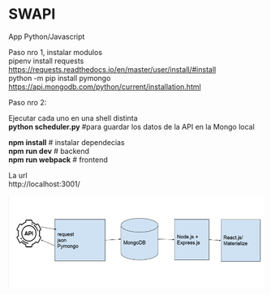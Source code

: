 # SWAPI
App Python/Javascript

Paso nro 1, instalar modulos <br />
pipenv install requests         https://requests.readthedocs.io/en/master/user/install/#install <br />
python -m pip install pymongo   https://api.mongodb.com/python/current/installation.html <br />

Paso nro 2: <br />

Ejecutar cada uno en una shell distinta <br />
<b>python scheduler.py </b>  #para guardar los datos de la API en la Mongo local <br />

<b>npm install</b>          # instalar dependecias <br />
<b>npm run dev</b>          # backend <br />
<b>npm run webpack</b>      # frontend <br />

La url<br />
http://localhost:3001/


![Arquitectura](https://github.com/T-DiegoF/SWAPI/blob/master/diagrama.png)
